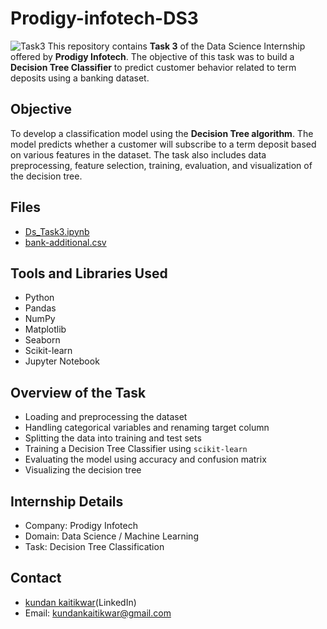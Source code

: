 # Prodigy-infotech-DS3

![Task3](https://github.com/user-attachments/assets/0ee845cf-04e2-4b13-af0b-4a8dd1ba3d0a)
This repository contains **Task 3** of the Data Science Internship offered by **Prodigy Infotech**. The objective of this task was to build a **Decision Tree Classifier** to predict customer behavior related to term deposits using a banking dataset.

## Objective
To develop a classification model using the **Decision Tree algorithm**. The model predicts whether a customer will subscribe to a term deposit based on various features in the dataset. The task also includes data preprocessing, feature selection, training, evaluation, and visualization of the decision tree.

## Files
- <a>[Ds_Task3.ipynb ](https://github.com/Kkundan04/Prodigy-infotech-DS3/blob/main/Ds_Task3.ipynb/)</a>
- <a>[bank-additional.csv ](https://github.com/Kkundan04/Prodigy-infotech-DS3/blob/main/bank-additional.csv)</a>

## Tools and Libraries Used
- Python
- Pandas
- NumPy
- Matplotlib
- Seaborn
- Scikit-learn
- Jupyter Notebook

## Overview of the Task
- Loading and preprocessing the dataset
- Handling categorical variables and renaming target column
- Splitting the data into training and test sets
- Training a Decision Tree Classifier using `scikit-learn`
- Evaluating the model using accuracy and confusion matrix
- Visualizing the decision tree

## Internship Details
- Company: Prodigy Infotech
- Domain: Data Science / Machine Learning
- Task: Decision Tree Classification


##  Contact
- <a>[kundan kaitikwar](https://www.linkedin.com/in/kundan-kaitikwar-93675b342?utm_source=share&utm_campaign=share_via&utm_content=profile&utm_medium=ios_app)(LinkedIn)</a>
- Email: kundankaitikwar@gmail.com

